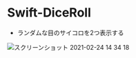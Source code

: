 # Swift-DiceRoll

- ランダムな目のサイコロを2つ表示する

![スクリーンショット 2021-02-24 14 34 18](https://user-images.githubusercontent.com/55319251/108952979-c2875180-76ad-11eb-8209-a5518224b75d.png)
